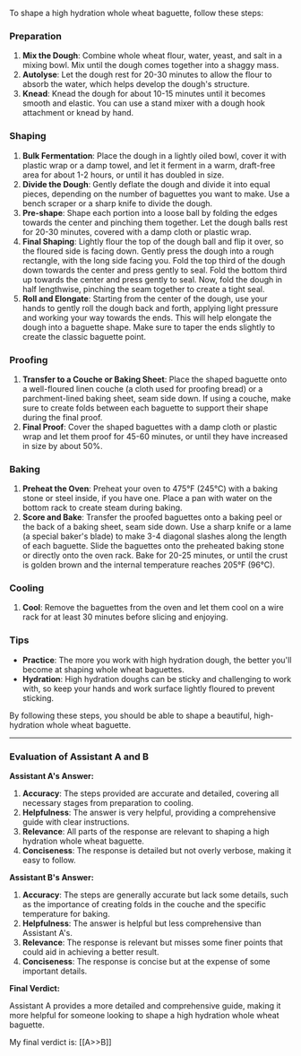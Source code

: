 
To shape a high hydration whole wheat baguette, follow these steps:

### Preparation

1. **Mix the Dough**: Combine whole wheat flour, water, yeast, and salt in a mixing bowl. Mix until the dough comes together into a shaggy mass.
2. **Autolyse**: Let the dough rest for 20-30 minutes to allow the flour to absorb the water, which helps develop the dough's structure.
3. **Knead**: Knead the dough for about 10-15 minutes until it becomes smooth and elastic. You can use a stand mixer with a dough hook attachment or knead by hand.

### Shaping

1. **Bulk Fermentation**: Place the dough in a lightly oiled bowl, cover it with plastic wrap or a damp towel, and let it ferment in a warm, draft-free area for about 1-2 hours, or until it has doubled in size.
2. **Divide the Dough**: Gently deflate the dough and divide it into equal pieces, depending on the number of baguettes you want to make. Use a bench scraper or a sharp knife to divide the dough.
3. **Pre-shape**: Shape each portion into a loose ball by folding the edges towards the center and pinching them together. Let the dough balls rest for 20-30 minutes, covered with a damp cloth or plastic wrap.
4. **Final Shaping**: Lightly flour the top of the dough ball and flip it over, so the floured side is facing down. Gently press the dough into a rough rectangle, with the long side facing you. Fold the top third of the dough down towards the center and press gently to seal. Fold the bottom third up towards the center and press gently to seal. Now, fold the dough in half lengthwise, pinching the seam together to create a tight seal.
5. **Roll and Elongate**: Starting from the center of the dough, use your hands to gently roll the dough back and forth, applying light pressure and working your way towards the ends. This will help elongate the dough into a baguette shape. Make sure to taper the ends slightly to create the classic baguette point.

### Proofing

1. **Transfer to a Couche or Baking Sheet**: Place the shaped baguette onto a well-floured linen couche (a cloth used for proofing bread) or a parchment-lined baking sheet, seam side down. If using a couche, make sure to create folds between each baguette to support their shape during the final proof.
2. **Final Proof**: Cover the shaped baguettes with a damp cloth or plastic wrap and let them proof for 45-60 minutes, or until they have increased in size by about 50%.

### Baking

1. **Preheat the Oven**: Preheat your oven to 475°F (245°C) with a baking stone or steel inside, if you have one. Place a pan with water on the bottom rack to create steam during baking.
2. **Score and Bake**: Transfer the proofed baguettes onto a baking peel or the back of a baking sheet, seam side down. Use a sharp knife or a lame (a special baker's blade) to make 3-4 diagonal slashes along the length of each baguette. Slide the baguettes onto the preheated baking stone or directly onto the oven rack. Bake for 20-25 minutes, or until the crust is golden brown and the internal temperature reaches 205°F (96°C).

### Cooling

1. **Cool**: Remove the baguettes from the oven and let them cool on a wire rack for at least 30 minutes before slicing and enjoying.

### Tips

- **Practice**: The more you work with high hydration dough, the better you'll become at shaping whole wheat baguettes.
- **Hydration**: High hydration doughs can be sticky and challenging to work with, so keep your hands and work surface lightly floured to prevent sticking.

By following these steps, you should be able to shape a beautiful, high-hydration whole wheat baguette.

---

### Evaluation of Assistant A and B

**Assistant A's Answer:**

1. **Accuracy**: The steps provided are accurate and detailed, covering all necessary stages from preparation to cooling.
2. **Helpfulness**: The answer is very helpful, providing a comprehensive guide with clear instructions.
3. **Relevance**: All parts of the response are relevant to shaping a high hydration whole wheat baguette.
4. **Conciseness**: The response is detailed but not overly verbose, making it easy to follow.

**Assistant B's Answer:**

1. **Accuracy**: The steps are generally accurate but lack some details, such as the importance of creating folds in the couche and the specific temperature for baking.
2. **Helpfulness**: The answer is helpful but less comprehensive than Assistant A's.
3. **Relevance**: The response is relevant but misses some finer points that could aid in achieving a better result.
4. **Conciseness**: The response is concise but at the expense of some important details.

**Final Verdict:**

Assistant A provides a more detailed and comprehensive guide, making it more helpful for someone looking to shape a high hydration whole wheat baguette.

My final verdict is: [[A>>B]]
